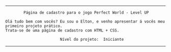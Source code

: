 ____________________________________________________________________________________________________

            Página de cadastro para o jogo Perfect World - Level UP

    Olá tudo bem com vocês? Eu sou o Elton, e venho apresentar á vocês meu primeiro projeto prático.
    Trata-se de uma página de cadastro com HTML + CSS.

                            Nível do projeto:  Iniciante
____________________________________________________________________________________________________


    